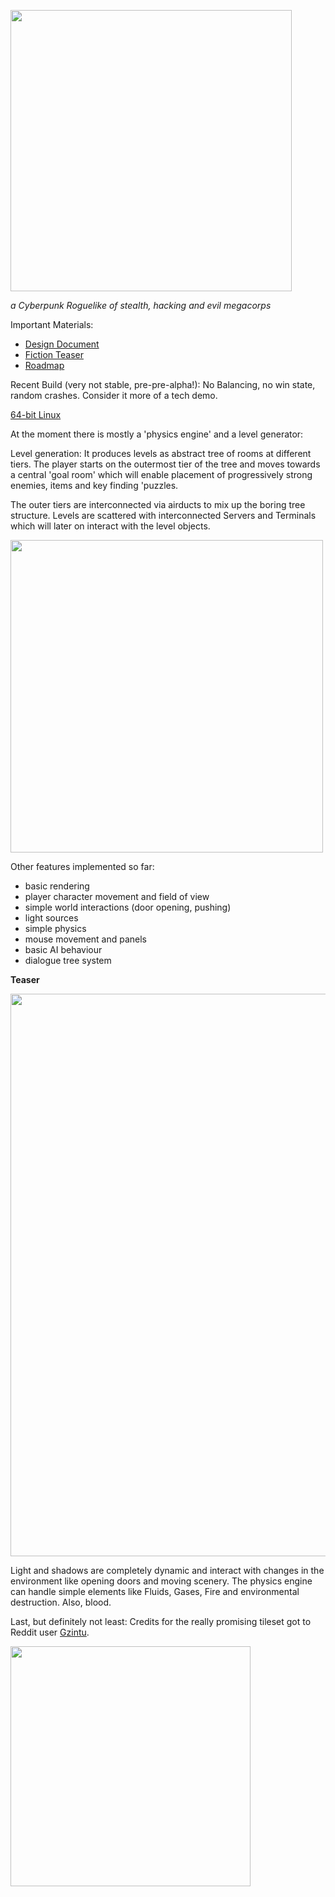 <p align="left">
  <img src="https://github.com/Nephas/runner-rl/blob/master/graphics/title.gif" width="450"/>
</p>

*a Cyberpunk Roguelike of stealth, hacking and evil megacorps*

Important Materials:

* [Design Document](https://github.com/Nephas/runner-rl/blob/master/docs/design.pdf)
* [Fiction Teaser](https://github.com/Nephas/runner-rl/blob/master/docs/shortstory1.pdf)
* [Roadmap](https://github.com/Nephas/runner-rl/blob/master/TODO.md)

Recent Build (very not stable, pre-pre-alpha!):
No Balancing, no win state, random crashes. Consider it more of a tech demo.

[64-bit Linux](https://www.dropbox.com/sh/nxviud3lxibe1nj/AABEGyl8CxMD-mHFhEhmtIR6a?dl=0)



At the moment there is mostly a 'physics engine' and a level generator:

Level generation:
It produces levels as abstract tree of rooms at different tiers. The player starts on 
the outermost tier of the tree and moves towards a central 'goal room' which will enable 
placement of progressively strong enemies, items and key finding 'puzzles.

The outer tiers are interconnected via airducts to mix up the boring tree structure.
Levels are scattered with interconnected Servers and Terminals which will later on interact 
with the level objects.

<p align="left">
  <img src="https://github.com/Nephas/runner-rl/blob/master/gif/levelgen.gif" width="500"/>
</p>

Other features implemented so far:

* basic rendering
* player character movement and field of view
* simple world interactions (door opening, pushing)
* light sources
* simple physics
* mouse movement and panels
* basic AI behaviour
* dialogue tree system

**Teaser**

<p align="left">
  <img src="https://github.com/Nephas/runner-rl/blob/master/gif/demo.gif" width="900"/>
</p>

Light and shadows are completely dynamic and interact with changes in the environment like 
opening doors and moving scenery. The physics engine can handle simple elements like Fluids, 
Gases, Fire and environmental destruction. Also, blood.

Last, but definitely not least: Credits for the really promising tileset got to Reddit user [Gzintu](https://www.reddit.com/user/gzintu).

<p align="left">
  <img src="https://github.com/Nephas/runner-rl/blob/master/graphics/exp_24x24.png" width="384"/>
</p>
